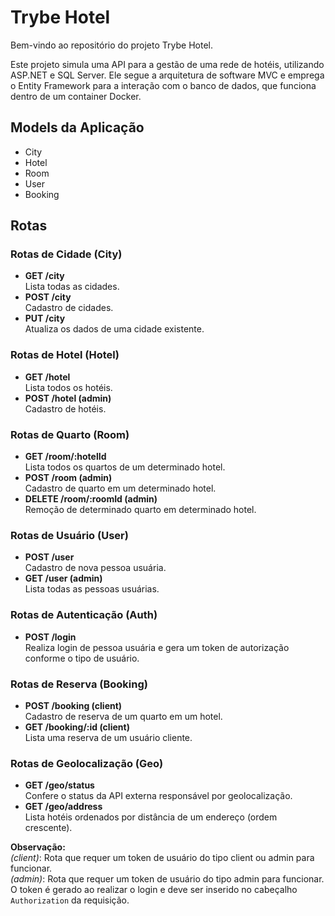 # Trybe Hotel

Bem-vindo ao repositório do projeto Trybe Hotel.

Este projeto simula uma API para a gestão de uma rede de hotéis, utilizando ASP.NET e SQL Server. Ele segue a arquitetura de software MVC e emprega o Entity Framework para a interação com o banco de dados, que funciona dentro de um container Docker.

## Models da Aplicação
- City
- Hotel
- Room
- User
- Booking

## Rotas

### Rotas de Cidade (City)
- **GET /city**  
  Lista todas as cidades.
- **POST /city**  
  Cadastro de cidades.
- **PUT /city**  
  Atualiza os dados de uma cidade existente.

### Rotas de Hotel (Hotel)
- **GET /hotel**  
  Lista todos os hotéis.
- **POST /hotel (admin)**  
  Cadastro de hotéis.

### Rotas de Quarto (Room)
- **GET /room/:hotelId**  
  Lista todos os quartos de um determinado hotel.
- **POST /room (admin)**  
  Cadastro de quarto em um determinado hotel.
- **DELETE /room/:roomId (admin)**  
  Remoção de determinado quarto em determinado hotel.

### Rotas de Usuário (User)
- **POST /user**  
  Cadastro de nova pessoa usuária.
- **GET /user (admin)**  
  Lista todas as pessoas usuárias.

### Rotas de Autenticação (Auth)
- **POST /login**  
  Realiza login de pessoa usuária e gera um token de autorização conforme o tipo de usuário.

### Rotas de Reserva (Booking)
- **POST /booking (client)**  
  Cadastro de reserva de um quarto em um hotel.
- **GET /booking/:id (client)**  
  Lista uma reserva de um usuário cliente.

### Rotas de Geolocalização (Geo)
- **GET /geo/status**  
  Confere o status da API externa responsável por geolocalização.
- **GET /geo/address**  
  Lista hotéis ordenados por distância de um endereço (ordem crescente).

**Observação:**  
*(client)*: Rota que requer um token de usuário do tipo client ou admin para funcionar.  
*(admin)*: Rota que requer um token de usuário do tipo admin para funcionar.  
O token é gerado ao realizar o login e deve ser inserido no cabeçalho `Authorization` da requisição.
